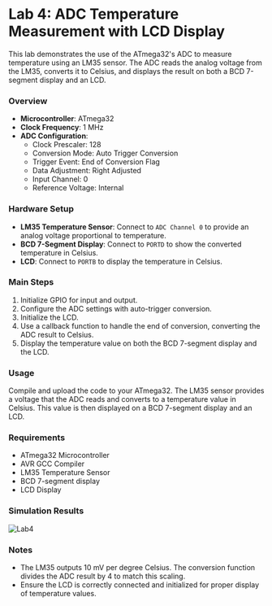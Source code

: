 # Lab 4: ADC Temperature Measurement with LCD Display

This lab demonstrates the use of the ATmega32's ADC to measure temperature using an LM35 sensor. The ADC reads the analog voltage from the LM35, converts it to Celsius, and displays the result on both a BCD 7-segment display and an LCD.

### Overview

- **Microcontroller**: ATmega32
- **Clock Frequency**: 1 MHz
- **ADC Configuration**:
  - Clock Prescaler: 128
  - Conversion Mode: Auto Trigger Conversion
  - Trigger Event: End of Conversion Flag
  - Data Adjustment: Right Adjusted
  - Input Channel: 0
  - Reference Voltage: Internal

### Hardware Setup

- **LM35 Temperature Sensor**: Connect to `ADC Channel 0` to provide an analog voltage proportional to temperature.
- **BCD 7-Segment Display**: Connect to `PORTD` to show the converted temperature in Celsius.
- **LCD**: Connect to `PORTB` to display the temperature in Celsius.

### Main Steps

1. Initialize GPIO for input and output.
2. Configure the ADC settings with auto-trigger conversion.
3. Initialize the LCD.
4. Use a callback function to handle the end of conversion, converting the ADC result to Celsius.
5. Display the temperature value on both the BCD 7-segment display and the LCD.

### Usage

Compile and upload the code to your ATmega32. The LM35 sensor provides a voltage that the ADC reads and converts to a temperature value in Celsius. This value is then displayed on a BCD 7-segment display and an LCD.

### Requirements

- ATmega32 Microcontroller
- AVR GCC Compiler
- LM35 Temperature Sensor
- BCD 7-segment display
- LCD Display
  
### Simulation Results
![Lab4](https://github.com/user-attachments/assets/743d7060-bcd8-4f44-b8f9-cd69d8ad692a)

### Notes

- The LM35 outputs 10 mV per degree Celsius. The conversion function divides the ADC result by 4 to match this scaling.
- Ensure the LCD is correctly connected and initialized for proper display of temperature values.
